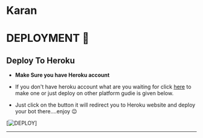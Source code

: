 # Karan

# DEPLOYMENT 🚀
## Deploy To Heroku
* **Make Sure you have Heroku account**

* If you don't have heroku account what are you waiting for click [here](https://id.heroku.com/login) to make one or just deploy on other platform gudie is given below.

* Just click on the button it will redirect you to Heroku website and deploy your bot there....enjoy 😉

[![DEPLOY](https://www.herokucdn.com/deploy/button.svg)]

-------
